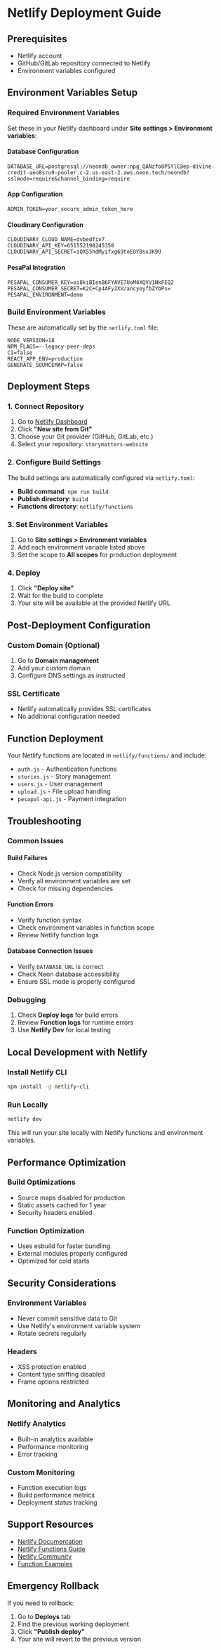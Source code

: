 # Netlify Deployment Guide

## Prerequisites

- Netlify account
- GitHub/GitLab repository connected to Netlify
- Environment variables configured

## Environment Variables Setup

### Required Environment Variables

Set these in your Netlify dashboard under **Site settings > Environment variables**:

#### Database Configuration

```
DATABASE_URL=postgresql://neondb_owner:npg_QANzfo0P5YlC@ep-divine-credit-aeo8sru9-pooler.c-2.us-east-2.aws.neon.tech/neondb?sslmode=require&channel_binding=require
```

#### App Configuration

```
ADMIN_TOKEN=your_secure_admin_token_here
```

#### Cloudinary Configuration

```
CLOUDINARY_CLOUD_NAME=dvbedfiv7
CLOUDINARY_API_KEY=651552198245358
CLOUDINARY_API_SECRET=iQX55hdMyifxg69toEOYBsxJK9U
```

#### PesaPal Integration

```
PESAPAL_CONSUMER_KEY=oi8kiBIenB6FYAVE7UoM4XQVV1NkFEQ2
PESAPAL_CONSUMER_SECRET=K2C+Cp4AFy2XV/ancyeyfbZYbPs=
PESAPAL_ENVIRONMENT=demo
```

### Build Environment Variables

These are automatically set by the `netlify.toml` file:

```
NODE_VERSION=18
NPM_FLAGS=--legacy-peer-deps
CI=false
REACT_APP_ENV=production
GENERATE_SOURCEMAP=false
```

## Deployment Steps

### 1. Connect Repository

1. Go to [Netlify Dashboard](https://app.netlify.com/)
2. Click **"New site from Git"**
3. Choose your Git provider (GitHub, GitLab, etc.)
4. Select your repository: `storymatters-website`

### 2. Configure Build Settings

The build settings are automatically configured via `netlify.toml`:

- **Build command**: `npm run build`
- **Publish directory**: `build`
- **Functions directory**: `netlify/functions`

### 3. Set Environment Variables

1. Go to **Site settings > Environment variables**
2. Add each environment variable listed above
3. Set the scope to **All scopes** for production deployment

### 4. Deploy

1. Click **"Deploy site"**
2. Wait for the build to complete
3. Your site will be available at the provided Netlify URL

## Post-Deployment Configuration

### Custom Domain (Optional)

1. Go to **Domain management**
2. Add your custom domain
3. Configure DNS settings as instructed

### SSL Certificate

- Netlify automatically provides SSL certificates
- No additional configuration needed

## Function Deployment

Your Netlify functions are located in `netlify/functions/` and include:

- `auth.js` - Authentication functions
- `stories.js` - Story management
- `users.js` - User management
- `upload.js` - File upload handling
- `pesapal-api.js` - Payment integration

## Troubleshooting

### Common Issues

#### Build Failures

- Check Node.js version compatibility
- Verify all environment variables are set
- Check for missing dependencies

#### Function Errors

- Verify function syntax
- Check environment variables in function scope
- Review Netlify function logs

#### Database Connection Issues

- Verify `DATABASE_URL` is correct
- Check Neon database accessibility
- Ensure SSL mode is properly configured

### Debugging

1. Check **Deploy logs** for build errors
2. Review **Function logs** for runtime errors
3. Use **Netlify Dev** for local testing

## Local Development with Netlify

### Install Netlify CLI

```bash
npm install -g netlify-cli
```

### Run Locally

```bash
netlify dev
```

This will run your site locally with Netlify functions and environment variables.

## Performance Optimization

### Build Optimizations

- Source maps disabled for production
- Static assets cached for 1 year
- Security headers enabled

### Function Optimization

- Uses esbuild for faster bundling
- External modules properly configured
- Optimized for cold starts

## Security Considerations

### Environment Variables

- Never commit sensitive data to Git
- Use Netlify's environment variable system
- Rotate secrets regularly

### Headers

- XSS protection enabled
- Content type sniffing disabled
- Frame options restricted

## Monitoring and Analytics

### Netlify Analytics

- Built-in analytics available
- Performance monitoring
- Error tracking

### Custom Monitoring

- Function execution logs
- Build performance metrics
- Deployment status tracking

## Support Resources

- [Netlify Documentation](https://docs.netlify.com/)
- [Netlify Functions Guide](https://docs.netlify.com/functions/overview/)
- [Netlify Community](https://community.netlify.com/)
- [Function Examples](https://functions.netlify.com/)

## Emergency Rollback

If you need to rollback:

1. Go to **Deploys** tab
2. Find the previous working deployment
3. Click **"Publish deploy"**
4. Your site will revert to the previous version
